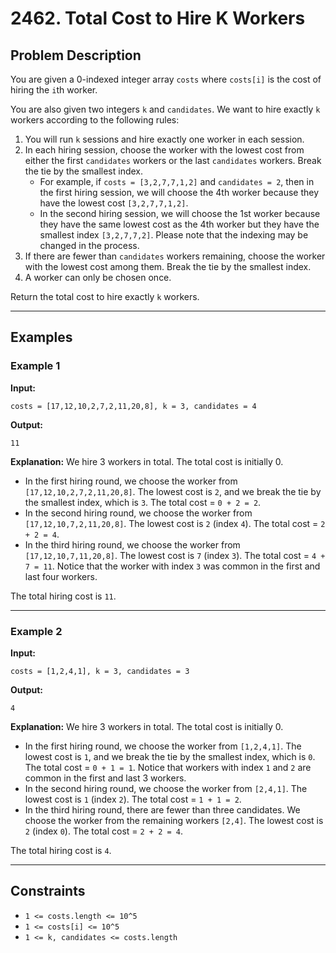 # 2462. Total Cost to Hire K Workers

## Problem Description

You are given a 0-indexed integer array `costs` where `costs[i]` is the cost of hiring the `i`th worker.

You are also given two integers `k` and `candidates`. We want to hire exactly `k` workers according to the following rules:

1. You will run `k` sessions and hire exactly one worker in each session.
2. In each hiring session, choose the worker with the lowest cost from either the first `candidates` workers or the last `candidates` workers. Break the tie by the smallest index.
    - For example, if `costs = [3,2,7,7,1,2]` and `candidates = 2`, then in the first hiring session, we will choose the 4th worker because they have the lowest cost `[3,2,7,7,1,2]`.
    - In the second hiring session, we will choose the 1st worker because they have the same lowest cost as the 4th worker but they have the smallest index `[3,2,7,7,2]`. Please note that the indexing may be changed in the process.
3. If there are fewer than `candidates` workers remaining, choose the worker with the lowest cost among them. Break the tie by the smallest index.
4. A worker can only be chosen once.

Return the total cost to hire exactly `k` workers.

---

## Examples

### Example 1

**Input:**
```
costs = [17,12,10,2,7,2,11,20,8], k = 3, candidates = 4
```

**Output:**
```
11
```

**Explanation:**
We hire 3 workers in total. The total cost is initially 0.
- In the first hiring round, we choose the worker from `[17,12,10,2,7,2,11,20,8]`. The lowest cost is `2`, and we break the tie by the smallest index, which is `3`. The total cost = `0 + 2 = 2`.
- In the second hiring round, we choose the worker from `[17,12,10,7,2,11,20,8]`. The lowest cost is `2` (index `4`). The total cost = `2 + 2 = 4`.
- In the third hiring round, we choose the worker from `[17,12,10,7,11,20,8]`. The lowest cost is `7` (index `3`). The total cost = `4 + 7 = 11`. Notice that the worker with index `3` was common in the first and last four workers.

The total hiring cost is `11`.

---

### Example 2

**Input:**
```
costs = [1,2,4,1], k = 3, candidates = 3
```

**Output:**
```
4
```

**Explanation:**
We hire 3 workers in total. The total cost is initially 0.
- In the first hiring round, we choose the worker from `[1,2,4,1]`. The lowest cost is `1`, and we break the tie by the smallest index, which is `0`. The total cost = `0 + 1 = 1`. Notice that workers with index `1` and `2` are common in the first and last 3 workers.
- In the second hiring round, we choose the worker from `[2,4,1]`. The lowest cost is `1` (index `2`). The total cost = `1 + 1 = 2`.
- In the third hiring round, there are fewer than three candidates. We choose the worker from the remaining workers `[2,4]`. The lowest cost is `2` (index `0`). The total cost = `2 + 2 = 4`.

The total hiring cost is `4`.

---

## Constraints

- `1 <= costs.length <= 10^5`
- `1 <= costs[i] <= 10^5`
- `1 <= k, candidates <= costs.length`